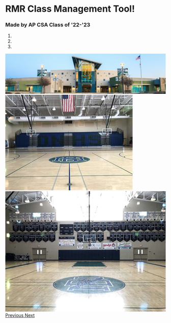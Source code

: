 <!DOCTYPE html>
<html>
<head>
    <title>Photo Carousel</title>
    <link rel="stylesheet" href="https://cdnjs.cloudflare.com/ajax/libs/twitter-bootstrap/4.6.0/css/bootstrap.min.css">
</head>
<body>
    <h1 class="text-center m-5 text-primary">RMR Class Management Tool!</h1>
    <h3 class="text-center m-5 text-primary">Made by AP CSA Class of '22-'23</h3>
    <div id="carouselExampleIndicators" class="carousel slide" data-ride="carousel">
        <ol class="carousel-indicators">
            <li data-target="#carouselExampleIndicators" data-slide-to="0" class="active"></li>
            <li data-target="#carouselExampleIndicators" data-slide-to="1"></li>
            <li data-target="#carouselExampleIndicators" data-slide-to="2"></li>
        </ol>
        <div class="carousel-inner">
            <div class="carousel-item active">
                <img src="assets/images/dnhs.jpg" class="d-block w-100" alt="Image 1">
            </div>
            <div class="carousel-item">
                <img src="assets/images/dnhsshs.jpg" class="d-block w-100" alt="Image 2">
            </div>
            <div class="carousel-item">
                <img src="assets/images/gymnasuyjm.jpg" class="d-block w-100" alt="Image 3">
            </div>
        </div>
        <a class="carousel-control-prev" href="#carouselExampleIndicators" role="button" data-slide="prev">
            <span class="carousel-control-prev-icon" aria-hidden="true"></span>
            <span class="sr-only">Previous</span>
        </a>
        <a class="carousel-control-next" href="#carouselExampleIndicators" role="button" data-slide="next">
            <span class="carousel-control-next-icon" aria-hidden="true"></span>
            <span class="sr-only">Next</span>
        </a>
    </div>
    <script src="https://cdnjs.cloudflare.com/ajax/libs/jquery/3.6.0/jquery.min.js"></script>
    <script src="https://cdnjs.cloudflare.com/ajax/libs/twitter-bootstrap/4.6.0/js/bootstrap.min.js"></script>
</body>
</html>
